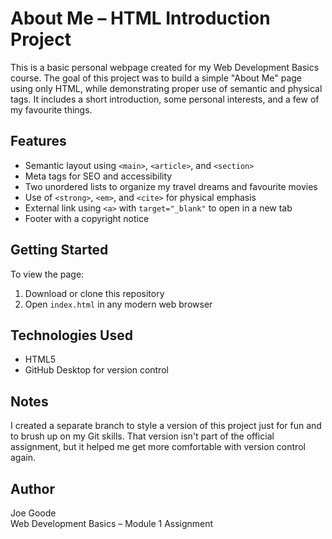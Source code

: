 # About Me – HTML Introduction Project
This is a basic personal webpage created for my Web Development Basics course. The goal of this project was to build a simple "About Me" page using only HTML, while demonstrating proper use of semantic and physical tags. It includes a short introduction, some personal interests, and a few of my favourite things.

## Features
- Semantic layout using `<main>`, `<article>`, and `<section>`
- Meta tags for SEO and accessibility
- Two unordered lists to organize my travel dreams and favourite movies
- Use of `<strong>`, `<em>`, and `<cite>` for physical emphasis
- External link using `<a>` with `target="_blank"` to open in a new tab
- Footer with a copyright notice

## Getting Started
To view the page:
1. Download or clone this repository
2. Open `index.html` in any modern web browser

## Technologies Used
- HTML5
- GitHub Desktop for version control

## Notes
I created a separate branch to style a version of this project just for fun and to brush up on my Git skills. That version isn't part of the official assignment, but it helped me get more comfortable with version control again.

## Author
Joe Goode  
Web Development Basics – Module 1 Assignment
